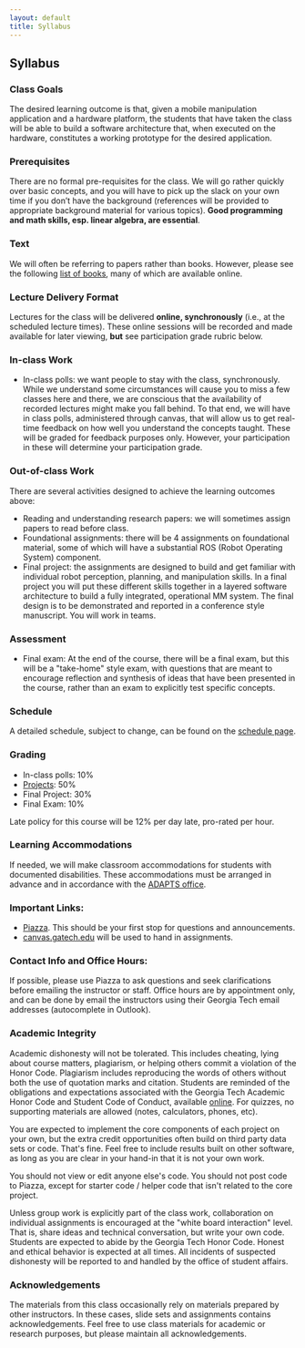 ```yaml
---
layout: default
title: Syllabus
---
```


## Syllabus

### Class Goals
The desired learning outcome is that, given a mobile manipulation application and a hardware platform, the students that have taken the class will be able to build a software architecture that, when executed on the hardware, constitutes a working prototype for the desired application.

### Prerequisites
There are no formal pre-requisites for the class.  We will go rather quickly over basic concepts, and you will have to pick up the slack on your own time if you don’t have the background (references will be provided to appropriate background material for various topics). **Good programming and math skills, esp. linear algebra, are essential**.

### Text
We will often be referring to papers rather than books. However, please see the following [list of books](books.html), many of which are available online.

### Lecture Delivery Format
Lectures for the class will be delivered **online, synchronously** (i.e., at the scheduled lecture times). These online sessions will be recorded and made available for later viewing, **but** see participation grade rubric below.

### In-class Work
* In-class polls: we want people to stay with the class, synchronously. While we understand some circumstances will cause you to miss a few classes here and there, we are conscious that the availability of recorded lectures might make you fall behind. To that end, we will have in class polls, administered through canvas, that will allow us to get real-time feedback on how well you understand the concepts taught. These will be graded for feedback purposes only. However, your participation in these will determine your participation grade.

### Out-of-class Work
There are several activities designed to achieve the learning outcomes above:
* Reading and understanding research papers: we will sometimes assign papers to read before class.
* Foundational assignments: there will be 4 assignments on foundational material, some of which  will have a substantial ROS (Robot Operating System) component.
* Final project: the assignments are designed to build and get familiar with individual robot perception, planning, and manipulation skills. In a final project you will put these different skills together in a layered software architecture to build a fully integrated, operational MM system. The final design is to be demonstrated and reported in a conference style manuscript. You will work in teams.

### Assessment
* Final exam: At the end of the course, there will be a final exam, but this will be a "take-home" style exam, with questions that are meant to encourage reflection and synthesis of ideas that have been presented in the course, rather than an exam to explicitly test specific concepts.

### Schedule
A detailed schedule, subject to change, can be found on the [schedule page](schedule.html).

### Grading
<!-- * Lecture Summaries: 10% -->
* In-class polls: 10%
* [Projects](projects.md): 50%
* Final Project: 30%
* Final Exam: 10%

Late policy for this course will be 12% per day late, pro-rated per hour.

### Learning Accommodations
If needed, we will make classroom accommodations for students with documented disabilities. These accommodations must be arranged in advance and in accordance with the [ADAPTS office](https://www.adapts.gatech.edu).

### Important Links:
* [Piazza](https://piazza.com/class/kjt82d7570m2e7). This should be your first stop for questions and announcements.
* [canvas.gatech.edu](https://canvas.gatech.edu/) will be used to hand in assignments.

### Contact Info and Office Hours:
If possible, please use Piazza to ask questions and seek clarifications before emailing the instructor or staff. Office hours are by appointment only, and can be done by email the instructors using their Georgia Tech email addresses (autocomplete in Outlook).
### Academic Integrity
Academic dishonesty will not be tolerated. This includes cheating, lying about course matters, plagiarism, or helping others commit a violation of the Honor Code. Plagiarism includes reproducing the words of others without both the use of quotation marks and citation. Students are reminded of the obligations and expectations associated with the Georgia Tech Academic Honor Code and Student Code of Conduct, available [online](https://www.honor.gatech.edu). For quizzes, no supporting materials are allowed (notes, calculators, phones, etc).

You are expected to implement the core components of each project on your own, but the extra credit opportunities often build on third party data sets or code. That's fine. Feel free to include results built on other software, as long as you are clear in your hand-in that it is not your own work.

You should not view or edit anyone else's code. You should not post code to Piazza, except for starter code / helper code that isn't related to the core project.

Unless group work is explicitly part of the class work, collaboration on individual assignments is encouraged at the "white board interaction" level. That is, share ideas and technical conversation, but write your own code. Students are expected to abide by the Georgia Tech Honor Code. Honest and ethical behavior is expected at all times. All incidents of suspected dishonesty will be reported to and handled by the office of student affairs.

### Acknowledgements
The materials from this class occasionally rely on materials prepared by other instructors. In these cases, slide sets and assignments contains acknowledgements. Feel free to use class materials for academic or research purposes, but please maintain all acknowledgements.
